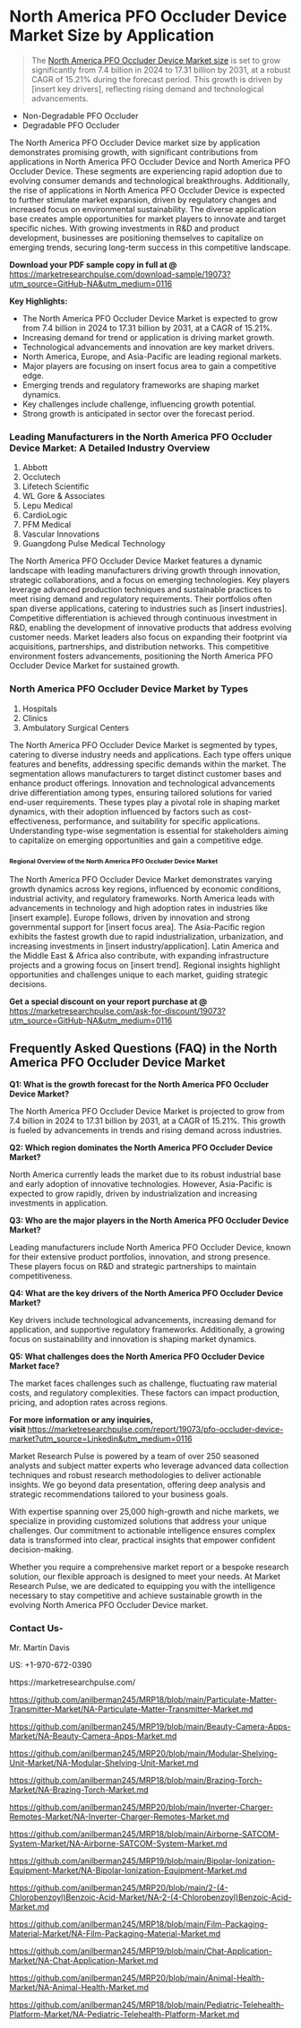 <h1>North America PFO Occluder Device Market&nbsp;Size by Application</h1><blockquote><p>The <a href="https://marketresearchpulse.com/download-sample/19073?utm_source=GitHub-NA&amp;utm_medium=0116">North America PFO Occluder Device Market size</a> is set to grow significantly from 7.4 billion in 2024 to 17.31 billion by 2031, at a robust CAGR of 15.21% during the forecast period. This growth is driven by [insert key drivers], reflecting rising demand and technological advancements.</p></blockquote><ul><li>Non-Degradable PFO Occluder<li> Degradable PFO Occluder</li></ul><p>The North America PFO Occluder Device market size by application demonstrates promising growth, with significant contributions from applications in North America PFO Occluder Device and North America PFO Occluder Device. These segments are experiencing rapid adoption due to evolving consumer demands and technological breakthroughs. Additionally, the rise of applications in North America PFO Occluder Device is expected to further stimulate market expansion, driven by regulatory changes and increased focus on environmental sustainability. The diverse application base creates ample opportunities for market players to innovate and target specific niches. With growing investments in R&D and product development, businesses are positioning themselves to capitalize on emerging trends, securing long-term success in this competitive landscape.</p><p><strong>Download your PDF sample copy in full at @ </strong><a href="https://marketresearchpulse.com/download-sample/19073?utm_source=GitHub-NA&amp;utm_medium=0116">https://marketresearchpulse.com/download-sample/19073?utm_source=GitHub-NA&amp;utm_medium=0116</a></p><p><strong>Key Highlights: </strong></p><ul><li>The North America PFO Occluder Device Market is expected to grow from 7.4 billion in 2024 to 17.31 billion by 2031, at a CAGR of 15.21%.</li><li>Increasing demand for trend or application is driving market growth.</li><li>Technological advancements and innovation are key market drivers.</li><li>North America, Europe, and Asia-Pacific are leading regional markets.</li><li>Major players are focusing on insert focus area to gain a competitive edge.</li><li>Emerging trends and regulatory frameworks are shaping market dynamics.</li><li>Key challenges include challenge, influencing growth potential.</li><li>Strong growth is anticipated in sector over the forecast period.</li></ul><h3>Leading Manufacturers in the North America PFO Occluder Device Market: A Detailed Industry Overview</h3><ol><li>Abbott</li><li>Occlutech</li><li>Lifetech Scientific</li><li>WL Gore & Associates</li><li>Lepu Medical</li><li>CardioLogic</li><li>PFM Medical</li><li>Vascular Innovations</li><li>Guangdong Pulse Medical Technology</li></ol><div class="flex max-w-full flex-col flex-grow"><div class="min-h-8 text-message flex w-full flex-col items-end gap-2 whitespace-normal break-words [.text-message+&amp;]:mt-5" dir="auto" data-message-author-role="assistant" data-message-id="fd8432e4-4910-450d-b182-61b7bfb0a01f" data-message-model-slug="gpt-4o"><div class="flex w-full flex-col gap-1 empty:hidden first:pt-[3px]"><div class="markdown prose w-full break-words dark:prose-invert light"><p>The North America PFO Occluder Device Market features a dynamic landscape with leading manufacturers driving growth through innovation, strategic collaborations, and a focus on emerging technologies. Key players leverage advanced production techniques and sustainable practices to meet rising demand and regulatory requirements. Their portfolios often span diverse applications, catering to industries such as [insert industries]. Competitive differentiation is achieved through continuous investment in R&amp;D, enabling the development of innovative products that address evolving customer needs. Market leaders also focus on expanding their footprint via acquisitions, partnerships, and distribution networks. This competitive environment fosters advancements, positioning the North America PFO Occluder Device Market for sustained growth.</p></div></div></div></div><h3>North America PFO Occluder Device Market by Types</h3><ol><li>Hospitals<li> Clinics<li> Ambulatory Surgical Centers</li></ol><div class="flex max-w-full flex-col flex-grow"><div class="min-h-8 text-message flex w-full flex-col items-end gap-2 whitespace-normal break-words [.text-message+&amp;]:mt-5" dir="auto" data-message-author-role="assistant" data-message-id="084470be-0bb7-4664-bddf-5156b4f41249" data-message-model-slug="gpt-4o-mini"><div class="flex w-full flex-col gap-1 empty:hidden first:pt-[3px]"><div class="markdown prose w-full break-words dark:prose-invert light"><p>The North America PFO Occluder Device Market is segmented by types, catering to diverse industry needs and applications. Each type offers unique features and benefits, addressing specific demands within the market. The segmentation allows manufacturers to target distinct customer bases and enhance product offerings. Innovation and technological advancements drive differentiation among types, ensuring tailored solutions for varied end-user requirements. These types play a pivotal role in shaping market dynamics, with their adoption influenced by factors such as cost-effectiveness, performance, and suitability for specific applications. Understanding type-wise segmentation is essential for stakeholders aiming to capitalize on emerging opportunities and gain a competitive edge.</p></div></div></div></div><h3><span style="font-size: 11px;">Regional Overview of the North America PFO Occluder Device Market</span></h3><div class="flex max-w-full flex-col flex-grow"><div class="min-h-8 text-message flex w-full flex-col items-end gap-2 whitespace-normal break-words [.text-message+&amp;]:mt-5" dir="auto" data-message-author-role="assistant" data-message-id="e9038762-ce64-4e30-91c9-9bd413514231" data-message-model-slug="gpt-4o-mini"><div class="flex w-full flex-col gap-1 empty:hidden first:pt-[3px]"><div class="markdown prose w-full break-words dark:prose-invert light"><p>The North America PFO Occluder Device Market demonstrates varying growth dynamics across key regions, influenced by economic conditions, industrial activity, and regulatory frameworks. North America leads with advancements in technology and high adoption rates in industries like [insert example]. Europe follows, driven by innovation and strong governmental support for [insert focus area]. The Asia-Pacific region exhibits the fastest growth due to rapid industrialization, urbanization, and increasing investments in [insert industry/application]. Latin America and the Middle East &amp; Africa also contribute, with expanding infrastructure projects and a growing focus on [insert trend]. Regional insights highlight opportunities and challenges unique to each market, guiding strategic decisions.</p></div></div></div></div><p><strong>Get a special discount on your report purchase at @ </strong><a href="https://marketresearchpulse.com/ask-for-discount/19073?utm_source=GitHub-NA&amp;utm_medium=0116">https://marketresearchpulse.com/ask-for-discount/19073?utm_source=GitHub-NA&amp;utm_medium=0116</a></p><h2>Frequently Asked Questions (FAQ) in the North America PFO Occluder Device Market</h2><p><strong>Q1: What is the growth forecast for the North America PFO Occluder Device Market?</strong></p><p>The North America PFO Occluder Device Market is projected to grow from 7.4 billion in 2024 to 17.31 billion by 2031, at a CAGR of 15.21%. This growth is fueled by advancements in trends and rising demand across industries.</p><p><strong>Q2: Which region dominates the North America PFO Occluder Device Market?</strong></p><p>North America currently leads the market due to its robust industrial base and early adoption of innovative technologies. However, Asia-Pacific is expected to grow rapidly, driven by industrialization and increasing investments in application.</p><p><strong>Q3: Who are the major players in the North America PFO Occluder Device Market?</strong></p><p>Leading manufacturers include North America PFO Occluder Device, known for their extensive product portfolios, innovation, and strong presence. These players focus on R&amp;D and strategic partnerships to maintain competitiveness.</p><p><strong>Q4: What are the key drivers of the North America PFO Occluder Device Market?</strong></p><p>Key drivers include technological advancements, increasing demand for application, and supportive regulatory frameworks. Additionally, a growing focus on sustainability and innovation is shaping market dynamics.</p><p><strong>Q5: What challenges does the North America PFO Occluder Device Market face?</strong></p><p>The market faces challenges such as challenge, fluctuating raw material costs, and regulatory complexities. These factors can impact production, pricing, and adoption rates across regions.</p><p><strong>For more information or any inquiries, visit&nbsp;</strong><a href="https://marketresearchpulse.com/report/19073/pfo-occluder-device-market?utm_source=Linkedin&utm_medium=0116">https://marketresearchpulse.com/report/19073/pfo-occluder-device-market?utm_source=Linkedin&utm_medium=0116</a></p><p>Market Research Pulse is powered by a team of over 250 seasoned analysts and subject matter experts who leverage advanced data collection techniques and robust research methodologies to deliver actionable insights. We go beyond data presentation, offering deep analysis and strategic recommendations tailored to your business goals.</p><p>With expertise spanning over 25,000 high-growth and niche markets, we specialize in providing customized solutions that address your unique challenges. Our commitment to actionable intelligence ensures complex data is transformed into clear, practical insights that empower confident decision-making.</p><p>Whether you require a comprehensive market report or a bespoke research solution, our flexible approach is designed to meet your needs. At Market Research Pulse, we are dedicated to equipping you with the intelligence necessary to stay competitive and achieve sustainable growth in the evolving North America PFO Occluder Device market.</p><h3><strong>Contact Us-</strong></h3><p>Mr. Martin Davis</p><p>US: +1-970-672-0390</p><p>https://marketresearchpulse.com/</p><p><a href="https://github.com/anilberman245/MRP18/blob/main/Particulate-Matter-Transmitter-Market/NA-Particulate-Matter-Transmitter-Market.md">https://github.com/anilberman245/MRP18/blob/main/Particulate-Matter-Transmitter-Market/NA-Particulate-Matter-Transmitter-Market.md</a></p><p><a href="https://github.com/anilberman245/MRP19/blob/main/Beauty-Camera-Apps-Market/NA-Beauty-Camera-Apps-Market.md">https://github.com/anilberman245/MRP19/blob/main/Beauty-Camera-Apps-Market/NA-Beauty-Camera-Apps-Market.md</a></p><p><a href="https://github.com/anilberman245/MRP20/blob/main/Modular-Shelving-Unit-Market/NA-Modular-Shelving-Unit-Market.md">https://github.com/anilberman245/MRP20/blob/main/Modular-Shelving-Unit-Market/NA-Modular-Shelving-Unit-Market.md</a></p><p><a href="https://github.com/anilberman245/MRP18/blob/main/Brazing-Torch-Market/NA-Brazing-Torch-Market.md">https://github.com/anilberman245/MRP18/blob/main/Brazing-Torch-Market/NA-Brazing-Torch-Market.md</a></p><p><a href="https://github.com/anilberman245/MRP20/blob/main/Inverter-Charger-Remotes-Market/NA-Inverter-Charger-Remotes-Market.md">https://github.com/anilberman245/MRP20/blob/main/Inverter-Charger-Remotes-Market/NA-Inverter-Charger-Remotes-Market.md</a></p><p><a href="https://github.com/anilberman245/MRP18/blob/main/Airborne-SATCOM-System-Market/NA-Airborne-SATCOM-System-Market.md">https://github.com/anilberman245/MRP18/blob/main/Airborne-SATCOM-System-Market/NA-Airborne-SATCOM-System-Market.md</a></p><p><a href="https://github.com/anilberman245/MRP19/blob/main/Bipolar-Ionization-Equipment-Market/NA-Bipolar-Ionization-Equipment-Market.md">https://github.com/anilberman245/MRP19/blob/main/Bipolar-Ionization-Equipment-Market/NA-Bipolar-Ionization-Equipment-Market.md</a></p><p><a href="https://github.com/anilberman245/MRP20/blob/main/2-(4-Chlorobenzoyl)Benzoic-Acid-Market/NA-2-(4-Chlorobenzoyl)Benzoic-Acid-Market.md">https://github.com/anilberman245/MRP20/blob/main/2-(4-Chlorobenzoyl)Benzoic-Acid-Market/NA-2-(4-Chlorobenzoyl)Benzoic-Acid-Market.md</a></p><p><a href="https://github.com/anilberman245/MRP18/blob/main/Film-Packaging-Material-Market/NA-Film-Packaging-Material-Market.md">https://github.com/anilberman245/MRP18/blob/main/Film-Packaging-Material-Market/NA-Film-Packaging-Material-Market.md</a></p><p><a href="https://github.com/anilberman245/MRP19/blob/main/Chat-Application-Market/NA-Chat-Application-Market.md">https://github.com/anilberman245/MRP19/blob/main/Chat-Application-Market/NA-Chat-Application-Market.md</a></p><p><a href="https://github.com/anilberman245/MRP20/blob/main/Animal-Health-Market/NA-Animal-Health-Market.md">https://github.com/anilberman245/MRP20/blob/main/Animal-Health-Market/NA-Animal-Health-Market.md</a></p><p><a href="https://github.com/anilberman245/MRP18/blob/main/Pediatric-Telehealth-Platform-Market/NA-Pediatric-Telehealth-Platform-Market.md">https://github.com/anilberman245/MRP18/blob/main/Pediatric-Telehealth-Platform-Market/NA-Pediatric-Telehealth-Platform-Market.md</a></p>
